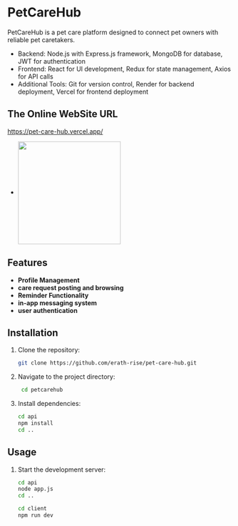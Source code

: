 # PetCareHub

PetCareHub is a pet care platform designed to connect pet owners with reliable pet caretakers. 
- Backend: Node.js with Express.js framework, MongoDB for database, JWT for authentication 
- Frontend: React for UI development, Redux for state management, Axios for API calls 
- Additional Tools: Git for version control, Render for backend deployment, Vercel for frontend deployment



## The Online WebSite URL
https://pet-care-hub.vercel.app/
- <img align='center' src="https://media3.giphy.com/media/scZPhLqaVOM1qG4lT9/giphy.gif" width="230">

## Features

- **Profile Management**
- **care request posting and browsing**
- **Reminder Functionality**
- **in-app messaging system**
- **user authentication**


## Installation

1. Clone the repository:
    ```bash
    git clone https://github.com/erath-rise/pet-care-hub.git
    
2. Navigate to the project directory:
   ```bash
    cd petcarehub
    ```

3. Install dependencies:
    ```bash
    cd api
    npm install
    cd ..
    ```


## Usage

1. Start the development server:
     ```bash
     cd api
     node app.js
     cd ..
     ```
     ```bash
     cd client
     npm run dev
     ```

